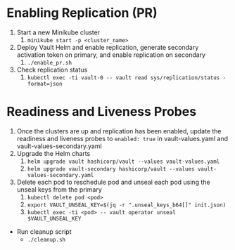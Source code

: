 # Enabling Replication (PR) 

1. Start a new Minikube cluster
   1. `minikube start -p <cluster_name>`
2. Deploy Vault Helm and enable replication, generate secondary activation token on primary, and enable replication on secondary
   1. `./enable_pr.sh`
3. Check replication status
   1. `kubectl exec -ti vault-0 -- vault read sys/replication/status -format=json`



# Readiness and Liveness Probes 

1. Once the clusters are up and replication has been enabled, update the readiness and liveness probes to `enabled: true` in vault-values.yaml and vault-values-secondary.yaml
2. Upgrade the Helm charts
   1. `helm upgrade vault hashicorp/vault --values vault-values.yaml`
   2. `helm upgrade vault-secondary hashicorp/vault --values vault-values-secondary.yaml`
3. Delete each pod to reschedule pod and unseal each pod using the unseal keys from the primary
   1. `kubectl delete pod <pod>`
   2. `export VAULT_UNSEAL_KEY=$(jq -r ".unseal_keys_b64[]" init.json)`
   3. `kubectl exec -ti <pod> -- vault operator unseal $VAULT_UNSEAL_KEY`



* Run cleanup script
  * `./cleanup.sh`
